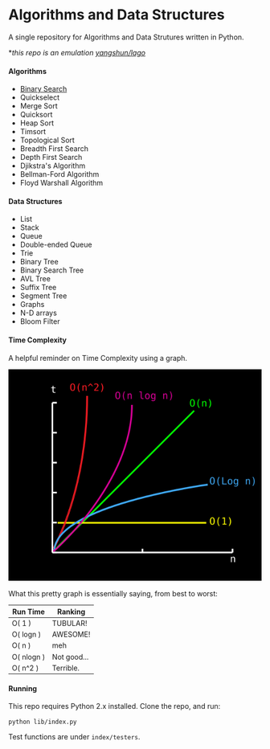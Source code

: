 # Algorithms and Data Structures

A single repository for Algorithms and Data Strutures written in Python.  

*_this repo is an emulation [yangshun/lago](https://github.com/yangshun/lago)_

#### Algorithms
* [Binary Search](/lib/algorithms/binary_search.py)
* Quickselect
* Merge Sort
* Quicksort
* Heap Sort
* Timsort
* Topological Sort
* Breadth First Search
* Depth First Search
* Djikstra's Algorithm
* Bellman-Ford Algorithm
* Floyd Warshall Algorithm

#### Data Structures
* List
* Stack
* Queue
* Double-ended Queue
* Trie
* Binary Tree
* Binary Search Tree
* AVL Tree
* Suffix Tree
* Segment Tree
* Graphs
* N-D arrays
* Bloom Filter

#### Time Complexity
A helpful reminder on Time Complexity using a graph.

![alt text](/assets/time_complexity_mini.svg "pretty graph")

What this pretty graph is essentially saying, from best to worst:

|Run Time|Ranking|
|--|--|
|O( 1 )|TUBULAR!| 
|O( logn )|AWESOME!|
|O( n )|meh|
|O( nlogn )|Not good...|
|O( n^2 )|Terrible.|

#### Running
This repo requires Python 2.x installed.
Clone the repo, and run:
```
python lib/index.py
```

Test functions are under ```index/testers```.